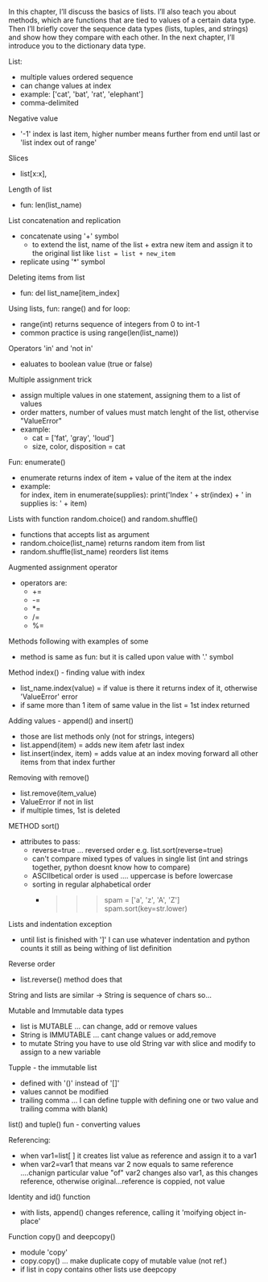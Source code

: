 In this chapter, I’ll discuss the basics of lists. I’ll also teach you about methods, which are functions that are tied to values of a certain data type. Then I’ll briefly cover the sequence data types (lists, tuples, and strings) and show how they compare with each other. In the next chapter, I’ll introduce you to the dictionary data type.

List:
- multiple values ordered sequence
- can change values at index
- example: ['cat', 'bat', 'rat', 'elephant']
- comma-delimited 


Negative value
- '-1' index is last item, higher number means further from end until last 
or 'list index out of range'

Slices 
- list[x:x], 

Length of list
- fun: len(list_name) 

List concatenation and replication
- concatenate using '+' symbol
    - to extend the list, name of the list + extra new item and assign it to the original list like `list = list + new_item`
- replicate using '*' symbol 


Deleting items from list 
- fun: del list_name[item_index]

Using lists, fun: range() and for loop:
- range(int) returns sequence of integers from 0 to int-1
- common practice is using range(len(list_name))

Operators 'in' and 'not in'
- ealuates to boolean value (true or false)

Multiple assignment trick
- assign multiple values in one statement, assigning them to a list of values
- order matters, number of values must match lenght of the list, othervise "ValueError"
- example: 
    - cat = ['fat', 'gray', 'loud']
    - size, color, disposition = cat

Fun: enumerate()
- enumerate returns index of item + value of the item at the index
- example:  
        for index, item in enumerate(supplies):
         print('Index ' + str(index) + ' in supplies is: ' + item)

Lists with function random.choice() and random.shuffle()
- functions that accepts list as argument
- random.choice(list_name) returns random item from list
- random.shuffle(list_name) reorders list items

Augmented assignment operator 
- operators are:
    - +=  
    - -=
    - *=
    - /=
    - %=

Methods following with examples of some
- method is same as fun: but it is called upon value with '.' symbol

Method index() - finding value with index
- list_name.index(value) = if value is there it returns index of it, otherwise 'ValueError' error
- if same more than 1 item of same value in the list = 1st index returned

Adding values - append() and insert()
- those are list methods only (not for strings, integers)
- list.append(item) = adds new item afetr last index 
- list.insert(index, item) = adds value at an index moving forward all other items from that index further

Removing with remove()
- list.remove(item_value)
- ValueError if not in list
- if multiple times, 1st is deleted

METHOD sort()
- attributes to pass: 
    - reverse=true ... reversed order  e.g. list.sort(reverse=true)
    - can't compare mixed types of values in single list (int and strings together, python doesnt know how to compare)
    -  ASCIIbetical order is used .... uppercase is before lowercase 
    - sorting in regular alphabetical order 
        - >>> spam = ['a', 'z', 'A', 'Z']
          >>> spam.sort(key=str.lower)

Lists and indentation exception
- until list is finished with ']' I can use whatever indentation and python counts it still as being withing of list definition

Reverse order
- list.reverse() method does that

String and lists are similar -> String is sequence of chars so...

Mutable and Immutable data types
- list is MUTABLE ... can change, add or remove values
- String is IMMUTABLE ... cant change values or add,remove
- to mutate String you have to use old String var with slice and modify to assign to a new variable 

Tupple - the immutable list
- defined with '()' instead of '[]'
- values cannot be modified
- trailing comma ... I can define tupple with defining one or two value and trailing comma with blank)

list() and tuple() fun - converting values

Referencing:
- when var1=list[ ] it creates list value as reference and assign it to a var1
- when var2=var1 that means var 2 now equals to same reference ....chanign particular value "of" var2 changes also var1, as this changes reference, otherwise original...reference is coppied, not value

Identity and id() function
- with lists, append() changes reference, calling it 'moifying object in-place'

Function copy() and deepcopy()
- module 'copy'
- copy.copy() ... make duplicate copy of mutable value (not ref.)
- if list in copy contains other lists use deepcopy
